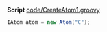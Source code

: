**Script** [code/CreateAtom1.groovy](code/CreateAtom1.verbatim.md)
```groovy
IAtom atom = new Atom("C");
```
